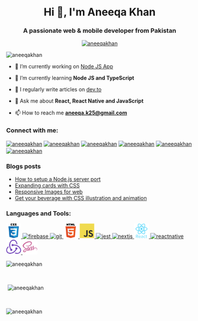 <h1 align="center">Hi 👋, I'm Aneeqa Khan</h1>
<h3 align="center">A passionate web & mobile developer from Pakistan</h3>

<p align="center"> <a href="https://github.com/ryo-ma/github-profile-trophy"><img src="https://github-profile-trophy.vercel.app/?username=aneeqakhan" alt="aneeqakhan" /></a> </p>

<p align="left"> <img src="https://komarev.com/ghpvc/?username=aneeqakhan&label=Profile%20views&color=0e75b6&style=flat" alt="aneeqakhan" /> </p>

- 🔭 I’m currently working on [Node JS App](https://github.com/AneeqaKhan/goal-REST-API)

- 🌱 I’m currently learning **Node JS and TypeScript**

- 📝 I regularly write articles on [dev.to](https://dev.to/aneeqakhan)

- 💬 Ask me about **React, React Native and JavaScript**

- 📫 How to reach me **aneeqa.k25@gmail.com**

<h3 align="left">Connect with me:</h3>
<p align="left">
<a href="https://dev.to/aneeqakhan" target="blank"><img align="center" src="https://cdn.jsdelivr.net/npm/simple-icons@3.0.1/icons/dev-dot-to.svg" alt="aneeqakhan" height="30" width="40" /></a>
<a href="https://twitter.com/Aneeqa_Khan25" target="blank"><img align="center" src="https://cdn.jsdelivr.net/npm/simple-icons@3.0.1/icons/twitter.svg" alt="aneeqakhan" height="30" width="40" /></a>
<a href="https://www.linkedin.com/in/aneeqa-khan-990459135/" target="blank"><img align="center" src="https://cdn.jsdelivr.net/npm/simple-icons@3.0.1/icons/linkedin.svg" alt="aneeqakhan" height="30" width="40" /></a>
<a href="https://medium.com/@aneeqa-k25" target="blank"><img align="center" src="https://cdn.jsdelivr.net/npm/simple-icons@3.13.0/icons/medium.svg" alt="aneeqakhan" height="30" width="40" /></a>
<a href="https://www.facebook.com/AneeqaKhan01/" target="blank"><img align="center" src="https://cdn.jsdelivr.net/npm/simple-icons@3.13.0/icons/facebook.svg" alt="aneeqakhan" height="30" width="40" /></a>
<a href="https://www.instagram.com/aneeqa_khan_01/" target="blank"><img align="center" src="https://cdn.jsdelivr.net/npm/simple-icons@3.0.1/icons/instagram.svg" alt="aneeqakhan" height="30" width="40" /></a>
</p>

### Blogs posts
<!-- BLOG-POST-LIST:START -->
- [How to setup a Node.js server port](https://dev.to/aneeqakhan/how-to-setup-a-nodejs-server-port-25l6)
- [Expanding cards with CSS](https://dev.to/aneeqakhan/expanding-cards-with-css-3n39)
- [Responsive Images for web](https://dev.to/aneeqakhan/responsive-images-for-web-2n9g)
- [Get your beverage with CSS illustration and animation](https://dev.to/aneeqakhan/get-your-beverage-with-css-illustration-and-animation-1nf)
<!-- BLOG-POST-LIST:END -->

<h3 align="left">Languages and Tools:</h3>
<p align="left"> <a href="https://www.w3schools.com/css/" target="_blank" rel="noreferrer"> <img src="https://raw.githubusercontent.com/devicons/devicon/master/icons/css3/css3-original-wordmark.svg" alt="css3" width="40" height="40"/> </a> <a href="https://firebase.google.com/" target="_blank" rel="noreferrer"> <img src="https://www.vectorlogo.zone/logos/firebase/firebase-icon.svg" alt="firebase" width="40" height="40"/> </a> <a href="https://git-scm.com/" target="_blank" rel="noreferrer"> <img src="https://www.vectorlogo.zone/logos/git-scm/git-scm-icon.svg" alt="git" width="40" height="40"/> </a> <a href="https://www.w3.org/html/" target="_blank" rel="noreferrer"> <img src="https://raw.githubusercontent.com/devicons/devicon/master/icons/html5/html5-original-wordmark.svg" alt="html5" width="40" height="40"/> </a> <a href="https://developer.mozilla.org/en-US/docs/Web/JavaScript" target="_blank" rel="noreferrer"> <img src="https://raw.githubusercontent.com/devicons/devicon/master/icons/javascript/javascript-original.svg" alt="javascript" width="40" height="40"/> </a> <a href="https://jestjs.io" target="_blank" rel="noreferrer"> <img src="https://www.vectorlogo.zone/logos/jestjsio/jestjsio-icon.svg" alt="jest" width="40" height="40"/> </a> <a href="https://nextjs.org/" target="_blank" rel="noreferrer"> <img src="https://cdn.worldvectorlogo.com/logos/nextjs-2.svg" alt="nextjs" width="40" height="40"/> </a> <a href="https://reactjs.org/" target="_blank" rel="noreferrer"> <img src="https://raw.githubusercontent.com/devicons/devicon/master/icons/react/react-original-wordmark.svg" alt="react" width="40" height="40"/> </a> <a href="https://reactnative.dev/" target="_blank" rel="noreferrer"> <img src="https://reactnative.dev/img/header_logo.svg" alt="reactnative" width="40" height="40"/> </a> <a href="https://redux.js.org" target="_blank" rel="noreferrer"> <img src="https://raw.githubusercontent.com/devicons/devicon/master/icons/redux/redux-original.svg" alt="redux" width="40" height="40"/> </a> <a href="https://sass-lang.com" target="_blank" rel="noreferrer"> <img src="https://raw.githubusercontent.com/devicons/devicon/master/icons/sass/sass-original.svg" alt="sass" width="40" height="40"/> </a> </p>

<p> <img align="center" src="https://github-readme-stats.vercel.app/api/top-langs?username=aneeqakhan&show_icons=true&locale=en&layout=compact" alt="aneeqakhan" /></p> <br/>

<p>&nbsp;<img align="center" src="https://github-readme-stats.vercel.app/api?username=aneeqakhan&show_icons=true&locale=en" alt="aneeqakhan" /></p><br/>

<p><img align="center" src="https://github-readme-streak-stats.herokuapp.com/?user=aneeqakhan&" alt="aneeqakhan" /></p>

